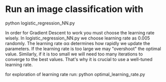 
# Run an image classification with 
python logistic_regression_NN.py

In order for Gradient Descent to work you must choose the learning rate wisely.
In logistic_regression_NN.py we choose learning rate as 0.005 randomly. The learning rate  αα  determines how rapidly we update the parameters. If the learning rate is too large we may "overshoot" the optimal value. Similarly, if it is too small we will need too many iterations to converge to the best values. That's why it is crucial to use a well-tuned learning rate.

for exploration of learning rate run:
python optimal_learning_rate.py